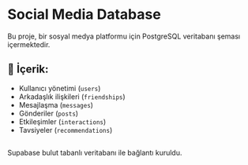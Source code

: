 # Social Media Database  

Bu proje, bir sosyal medya platformu için PostgreSQL veritabanı şeması içermektedir.  

## 📌 İçerik:
- Kullanıcı yönetimi (`users`)
- Arkadaşlık ilişkileri (`friendships`)
- Mesajlaşma (`messages`)
- Gönderiler (`posts`)
- Etkileşimler (`interactions`)
- Tavsiyeler (`recommendations`)

## 

Supabase bulut tabanlı veritabanı ile bağlantı kuruldu.
